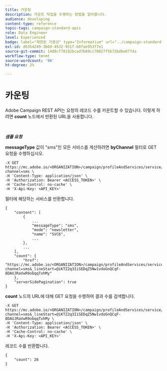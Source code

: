 ```yaml
---
title: 카운팅
description: 카운트 작업을 수행하는 방법을 알아봅니다.
audience: developing
content-type: reference
topic-tags: campaign-standard-apis
role: Data Engineer
level: Experienced
badge: label="제한된 가용성" type="Informative" url="../campaign-standard-migration-home.md" tooltip="마이그레이션된 사용자 Campaign Standard으로 제한됨"
exl-id: d6354249-3b0d-4532-951f-b0fae953f7e1
source-git-commit: 14d8cf78192bcad7b89cc70827f5672bd6e07f4a
workflow-type: tm+mt
source-wordcount: '96'
ht-degree: 2%

---
```


# 카운팅

Adobe Campaign REST API는 요청의 레코드 수를 카운트할 수 있습니다. 이렇게 하려면 **count** 노드에서 반환된 URL을 사용합니다.

<br/>

***샘플 요청***

**messageType** 값이 &quot;sms&quot;인 모든 서비스를 계산하려면 **byChannel** 필터로 GET 요청을 수행하십시오.

```
-X GET https://mc.adobe.io/<ORGANIZATION>/campaign/profileAndServices/service/byChannel?channel=sms \
-H 'Content-Type: application/json' \
-H 'Authorization: Bearer <ACCESS_TOKEN>' \
-H 'Cache-Control: no-cache' \
-H 'X-Api-Key: <API_KEY>'
```

필터에 해당하는 서비스를 반환합니다.

```
{
    "content": [
        {
            ...
            "messageType": "sms",
            "mode": "newsletter",
            "name": "SVC6",
            ...
        },
        ...
    ],
    "count": {
        "href": "https://mc.adobe.io/<ORGANIZATION>/campaign/profileAndServices/service/byChannel/_count?channel=sms&_lineStart=@iKTZ2q3IiSEDqZ5Nw1vdoGnQCqF-8DAUJRaVwR9obqqTxhMy"
    },
    "serverSidePagination": true
}
```

**count** 노드의 URL에 대해 GET 요청을 수행하여 결과 수를 검색합니다.

```
-X GET https://mc.adobe.io/<ORGANIZATION>/campaign/profileAndServices/service/byChannel/_count?channel=sms&_lineStart=@iKTZ2q3IiSEDqZ5Nw1vdoGnQCqF-8DAUJRaVwR9obqqTxhMy \
-H 'Content-Type: application/json' \
-H 'Authorization: Bearer <ACCESS_TOKEN>' \
-H 'Cache-Control: no-cache' \
-H 'X-Api-Key: <API_KEY>'
```

레코드 수를 반환합니다.

```
{
    "count": 26
}
```
